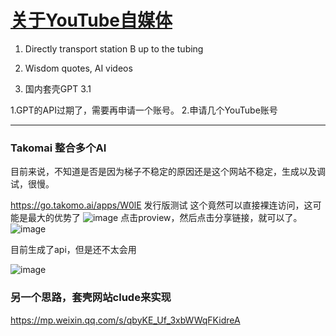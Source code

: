 # [关于YouTube自媒体](https://github.com/QiYongchuan/MyGitBlog/issues/31)

1. Directly transport station B up to the tubing

2. Wisdom quotes, AI videos

3. 国内套壳GPT
   3.1       

1.GPT的API过期了，需要再申请一个账号。
2.申请几个YouTube账号


---

### Takomai 整合多个AI
目前来说，不知道是否是因为梯子不稳定的原因还是这个网站不稳定，生成以及调试，很慢。

https://go.takomo.ai/apps/W0lE  发行版测试
这个竟然可以直接裸连访问，这可能是最大的优势了
![image](https://github.com/QiYongchuan/MyGitBlog/assets/105039020/1a3a8cd7-5aab-4ece-b734-ac2e7ad1af82)
点击proview，然后点击分享链接，就可以了。
![image](https://github.com/QiYongchuan/MyGitBlog/assets/105039020/3f82d6b4-7ee6-4c58-9b45-29127296d2ec)


目前生成了api，但是还不太会用

![image](https://github.com/QiYongchuan/MyGitBlog/assets/105039020/1cb5b7a8-fb87-4228-b169-46b2d63ff19f)


### 另一个思路，套壳网站clude来实现
https://mp.weixin.qq.com/s/qbyKE_Uf_3xbWWqFKidreA
